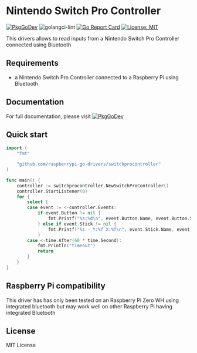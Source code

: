 # Nintendo Switch Pro Controller

[![PkgGoDev](https://pkg.go.dev/badge/github.com/bbayszczak/raspberrypi-go-drivers)](https://pkg.go.dev/github.com/raspberrypi-go-drivers/switchprocontroller)
![golangci-lint](https://github.com/raspberrypi-go-drivers/switchprocontroller/workflows/golangci-lint/badge.svg)
[![Go Report Card](https://goreportcard.com/badge/github.com/raspberrypi-go-drivers/switchprocontroller)](https://goreportcard.com/report/github.com/raspberrypi-go-drivers/switchprocontroller)
[![License: MIT](https://img.shields.io/badge/License-MIT-yellow.svg)](https://opensource.org/licenses/MIT)

This drivers allows to read inputs from a Nintendo Switch Pro Controller
connected using Bluetooth

## Requirements

- a Nintendo Switch Pro Controller connected to a Raspberry Pi using Bluetooth

## Documentation

For full documentation, please visit [![PkgGoDev](https://pkg.go.dev/badge/github.com/bbayszczak/raspberrypi-go-drivers)](https://pkg.go.dev/github.com/raspberrypi-go-drivers/switchprocontroller)

## Quick start

```go
import (
	"fmt"

	"github.com/raspberrypi-go-drivers/switchprocontroller"
)

func main() {
	controller := switchprocontroller.NewSwitchProController()
	controller.StartListener(0)
	for {
		select {
		case event := <-controller.Events:
			if event.Button != nil {
				fmt.Printf("%s:%d\n", event.Button.Name, event.Button.State)
			} else if event.Stick != nil {
				fmt.Printf("%s - Y:%f X:%f\n", event.Stick.Name, event.Stick.Y, event.Stick.X)
			}
		case <-time.After(60 * time.Second):
			fmt.Println("timeout")
			return
		}
	}
}
```

## Raspberry Pi compatibility

This driver has has only been tested on an Raspberry Pi Zero WH using integrated bluetooth but may work well on other Raspberry Pi having integrated Bluetooth

## License

MIT License